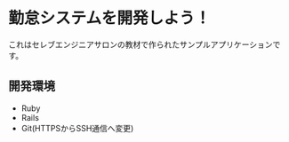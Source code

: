 # 勤怠システムを開発しよう！

これはセレブエンジニアサロンの教材で作られたサンプルアプリケーションです。

## 開発環境

* Ruby<br>
* Rails<br>
* Git(HTTPSからSSH通信へ変更)